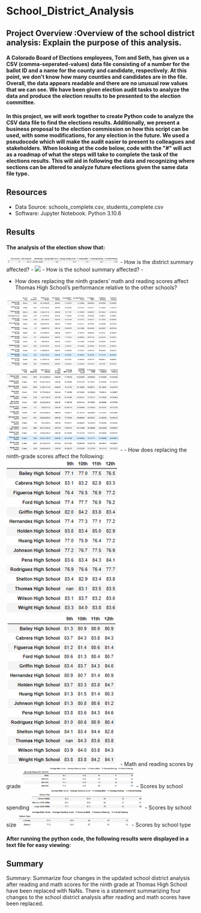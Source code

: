 # School_District_Analysis

## Project Overview :Overview of the school district analysis: Explain the purpose of this analysis.
#### A Colorado Board of Elections employees, Tom and Seth, has given us a CSV (comma-seperated-values) data file consisting of a number for the ballot ID and a name for the county and candidate, respectively. At this point, we don't know how many counties and candidates are in the file. Overall, the data appears readable and there are no unusual row values that we can see. We have been given election audit tasks to analyze the data and produce the election results to be presented to the election committee. 

#### In this project, we will work together to create Python code to analyze the CSV data file to find the elections results. Additionally, we present a business proposal to the election commission on how this script can be used, with some modifications, for any election in the future. We used a pseudocode which will make the audit easier to present to colleagues and stakeholders. When looking at the code below, code with the "#" will act as a roadmap of what the steps will take to complete the task of the elections results. This will aid in following the data and recognizing where sections can be altered to analyze future elections given the same data file type. 

## Resources
- Data Source: schools_complete.csv, students_complete.csv
- Software: Jupyter Notebook. Python 3.10.6

## Results

#### The analysis of the election show that:
<img src="https://github.com/laneyberm/School_District_Analysis/blob/main/Resources/district_summary.png" width="300">
- How is the district summary affected?
- 
<img src="https://github.com/laneyberm/School_District_Analysis/blob/main/Resources/school_summary.png" width="300">
- How is the school summary affected?
  - 


- How does replacing the ninth graders’ math and reading scores affect Thomas High School’s performance relative to the other schools?
<img src="https://github.com/laneyberm/School_District_Analysis/blob/main/Resources/school_summary_THS_adjusted.png" width="300">

<img src="https://github.com/laneyberm/School_District_Analysis/blob/main/Resources/school_summary_original_data.png" width="300">
  - 
- How does replacing the ninth-grade scores affect the following:
<img src="https://github.com/laneyberm/School_District_Analysis/blob/main/Resources/grade_math_scores.png" width="300">
<img src="https://github.com/laneyberm/School_District_Analysis/blob/main/Resources/grade_reading_scores.png" width="300">
  - Math and reading scores by grade

<img src="https://github.com/laneyberm/School_District_Analysis/blob/main/Resources/scores_by_spending.png" width="300">
  - Scores by school spending

<img src="https://github.com/laneyberm/School_District_Analysis/blob/main/Resources/scores_by_size.png" width="300">
  - Scores by school size

<img src="https://github.com/laneyberm/School_District_Analysis/blob/main/Resources/scores_by_type.png" width="300">
  - Scores by school type

#### After running the python code, the following results were displayed in a text file for easy viewing:

## Summary
Summary: Summarize four changes in the updated school district analysis after reading and math scores for the ninth grade at Thomas High School have been replaced with NaNs. There is a statement summarizing four changes to the school district analysis after reading and math scores have been replaced.
